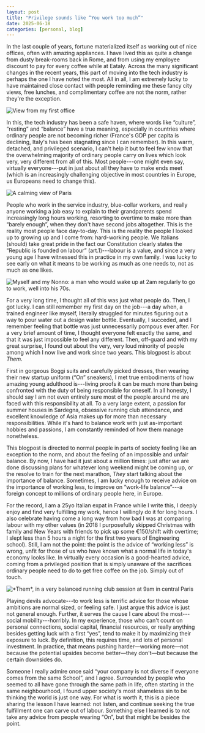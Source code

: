```yaml
---
layout: post
title: "Privilege sounds like “You work too much”"
date: 2025-06-18
categories: [personal, blog]
---
```

In the last couple of years, fortune materialized itself as working out of nice offices, often with amazing appliances. I have lived this as quite a change from dusty break-rooms back in Rome, and from using my employee discount to pay for every coffee while at Eataly. 
Across the many significant changes in the recent years, this part of moving into the tech industry is perhaps the one I have noted the most. 
All in all, I am extremely lucky to have maintained close contact with people reminding me these fancy city views, free lunches, and complimentary coffee are not the norm, rather they're the exception.

<img src="/assets/img/blogposts/milan.png" alt="View from my first office" class="img-fluid">

In this, the tech industry has been a safe haven, where words like “culture”, “resting” and “balance” have a true meaning, especially in countries where ordinary people are not becoming richer (France's GDP per capita is declining, Italy's has been stagnating since I can remember). 
In this warm, detached, and privileged scenario, I can't help it but to feel few know that the overwhelming majority of ordinary people carry on lives which look very, very different from all of this. 
Most people---one might even say, virtually everyone---put in just about all they have to make ends meet (which is an increasingly challenging objective in most countries in Europe, us Europeans need to change this).

<img src="/assets/img/blogposts/alanview.png" alt="A calming view of Paris" class="img-fluid">

People who work in the service industry, blue-collar workers, and really anyone working a job easy to explain to their grandparents spend increasingly long hours working, resorting to overtime to make more than “barely enough”, when they don't have second jobs altogether.
This is the reality most people face day-to-day. This is the reality the people I looked up to growing up and I come from: hard-working people. 
We Italians (should) take great pride in the fact our Constitution clearly states the “Republic is founded on labour” (art.1)---labour is a value, and since a very young age I have witnessed this in practice in my own family. 
I was lucky to see early on what it means to be working as much as one needs to, not as much as one likes.

<img src="/assets/img/blogposts/meandnonno.png" alt="Myself and my Nonno: a man who would wake up at 2am regularly to go to work, well into his 70s." class="img-fluid">

For a very long time, I thought all of this was just what people do. Then, I got lucky. 
I can still remember my first day on the job---a day when, a trained engineer like myself, literally struggled for minutes figuring out a way to pour water out a design water bottle. Eventually, I succeded, and I remember feeling that bottle was just unnecessarily pompous ever after. 
For a very brief amount of time, I thought everyone felt exactly the same, and that it was just impossible to feel any different. 
Then, off-guard and with my great surprise, I found out about the very, very loud minority of people among which I now live and work since two years. This blogpost is about *Them*.

First in gorgeous Boggi suits and carefully picked dresses, then wearing their new startup uniform (“On” sneakers), I met true embodiments of how amazing young adulthood is---living proofs it can be much more than being confronted with the duty of being responsible for oneself.
In all honesty, I should say I am not even entirely sure most of the people around me are faced with this responsibility at all.
To a very large extent, a passion for summer houses in Sardegna, obsessive running club attendance, and excellent knowledge of Asia makes up for more than necessary responsibilities. 
While it's hard to balance work with just as-important hobbies and passions, I am constantly reminded of how them manage nonetheless.

This blogpost is directed to normal people in parts of society feeling like an exception to the norm, and about the feeling of an impossible and unfair balance.
By now, I have had it just about a million times: just after we are done discussing plans for whatever long weekend might be coming up, or the resolve to train for the next marathon, *They* start talking about the importance of balance. Sometimes, I am lucky enough to receive advice on the importance of working less, to improve on “work-life balance”---a foreign concept to millions of ordinary people here, in Europe.

For the record, I am a 25yo Italian expat in France while I write this, I deeply enjoy and find very fulfilling my work, hence I willingly do it for long hours. 
I also celebrate having come a long way from how bad I was at comparing labour with my other values (in 2018 I purposefully skipped Christmas with family and New Years with friends to pick up some €150/shift with overtime; I slept less than 5 hours a night for the first two years of Engineering school). 
Still, I am not the point: the point is the advice of “working less” is wrong, unfit for those of us who have known what a normal life in today's economy looks like. 
In virtually every occasion is a good-hearted advice, coming from a privileged position that is simply unaware of the sacrifices ordinary people need to do to get free coffee on the job. Simply out of touch.

<img src="/assets/img/blogposts/runningclub.png" alt="*Them*, in a very balanced running club session at 9am in central Paris" class="img-fluid">

Playing devils advocate---to work less is terrific advice for those whose ambitions are normal sized, or feeling safe. I just argue this advice is just not general enough. 
Further, it serves the cause I care about the most---social mobility---horribly. 
In my experience, those who can't count on personal connections, social capital, financial resources, or really anything besides getting luck with a first “yes”, tend to make it by maximizing their exposure to luck. By definition, this requires time, and lots of personal investment. 
In practice, that means pushing harder—working more—not because the potential upsides become better—they don't—but because the certain downsides do.

Someone I really admire once said “your company is not diverse if everyone comes from the same School”, and I agree. 
Surrounded by people who seemed to all have gone through the same path in life, often starting in the same neighbourhood, I found upper society's most shameless sin to be thinking the world is just one way. 
For what is worth it, this is a piece sharing the lesson I have learned: not listen, and continue seeking the true fulfillment one can carve out of labour. 
Something else I learned is to not take any advice from people wearing “On”, but that might be besides the point.